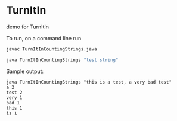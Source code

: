 # TurnItIn
demo for TurnItIn


To run, on a command line run 

```bash
javac TurnItInCountingStrings.java

```
```bash
java TurnItInCountingStrings "test string"

```

Sample output:
```
java TurnItInCountingStrings "this is a test, a very bad test"
a 2
test 2
very 1
bad 1
this 1
is 1

```
